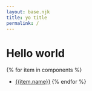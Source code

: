 ```yaml
---
layout: base.njk
title: yo title
permalink: /
---
```



<h1>Hello world</h1>

{%  for item in components %}
- [{{item.name}}](components/{{item.name}})
{% endfor %}
